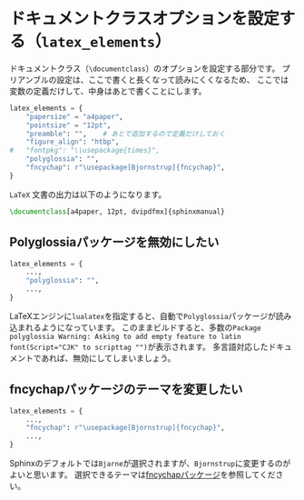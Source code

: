 # ドキュメントクラスオプションを設定する（``latex_elements``）

ドキュメントクラス（``\documentclass``）のオプションを設定する部分です。
プリアンブルの設定は、ここで書くと長くなって読みにくくなるため、
ここでは変数の定義だけして、中身はあとで書くことにします。

```python
latex_elements = {
    "papersize" = "a4paper",
    "pointsize" = "12pt",
    "preamble": "",    # あとで追加するので定義だけしておく
    "figure_align": "htbp",
#   "fontpkg": "\\usepackage{times}",
    "polyglossia": "",
    "fncychap": r"\usepackage[Bjornstrup]{fncychap}",
}
```

``LaTeX`` 文書の出力は以下のようになります。

```latex
\documentclass[a4paper, 12pt, dvipdfmx]{sphinxmanual}
```

## Polyglossiaパッケージを無効にしたい

```python
latex_elements = {
    ...,
    "polyglossia": "",
    ...,
}
```

LaTeXエンジンに``lualatex``を指定すると、自動で``Polyglossia``パッケージが読み込まれるようになっています。
このままビルドすると、多数の``Package polyglossia Warning: Asking to add empty feature to latin font(Script="CJK" to scripttag "")``が表示されます。
多言語対応したドキュメントであれば、無効にしてしまいましょう。

## fncychapパッケージのテーマを変更したい

```python
latex_elements = {
    ...,
    "fncychap": r"\usepackage[Bjornstrup]{fncychap}",
    ...,
}
```

Sphinxのデフォルトでは``Bjarne``が選択されますが、``Bjornstrup``に変更するのがよいと思います。
選択できるテーマは[fncychapパッケージ](../latex/latex-fncychap.md)を参照してください。
